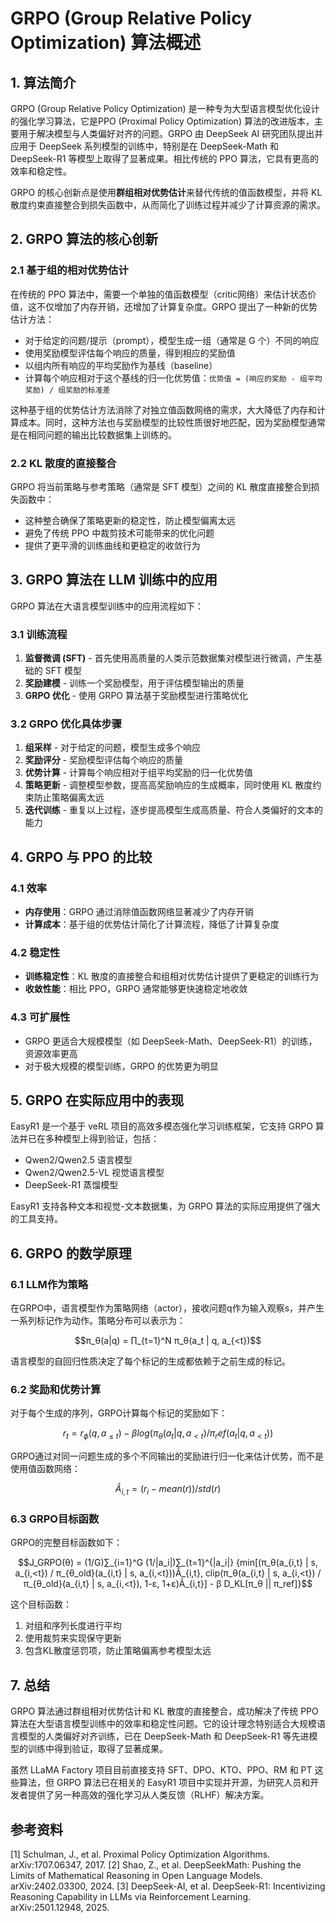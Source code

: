 # GRPO (Group Relative Policy Optimization) 算法概述

## 1. 算法简介

GRPO (Group Relative Policy Optimization) 是一种专为大型语言模型优化设计的强化学习算法，它是PPO (Proximal Policy Optimization) 算法的改进版本，主要用于解决模型与人类偏好对齐的问题。GRPO 由 DeepSeek AI 研究团队提出并应用于 DeepSeek 系列模型的训练中，特别是在 DeepSeek-Math 和 DeepSeek-R1 等模型上取得了显著成果。相比传统的 PPO 算法，它具有更高的效率和稳定性。

GRPO 的核心创新点是使用**群组相对优势估计**来替代传统的值函数模型，并将 KL 散度约束直接整合到损失函数中，从而简化了训练过程并减少了计算资源的需求。

## 2. GRPO 算法的核心创新

### 2.1 基于组的相对优势估计

在传统的 PPO 算法中，需要一个单独的值函数模型（critic网络）来估计状态价值，这不仅增加了内存开销，还增加了计算复杂度。GRPO 提出了一种新的优势估计方法：

- 对于给定的问题/提示（prompt），模型生成一组（通常是 G 个）不同的响应
- 使用奖励模型评估每个响应的质量，得到相应的奖励值
- 以组内所有响应的平均奖励作为基线（baseline）
- 计算每个响应相对于这个基线的归一化优势值：`优势值 = (响应的奖励 - 组平均奖励) / 组奖励的标准差`

这种基于组的优势估计方法消除了对独立值函数网络的需求，大大降低了内存和计算成本。同时，这种方法也与奖励模型的比较性质很好地匹配，因为奖励模型通常是在相同问题的输出比较数据集上训练的。

### 2.2 KL 散度的直接整合

GRPO 将当前策略与参考策略（通常是 SFT 模型）之间的 KL 散度直接整合到损失函数中：

- 这种整合确保了策略更新的稳定性，防止模型偏离太远
- 避免了传统 PPO 中裁剪技术可能带来的优化问题
- 提供了更平滑的训练曲线和更稳定的收敛行为

## 3. GRPO 算法在 LLM 训练中的应用

GRPO 算法在大语言模型训练中的应用流程如下：

### 3.1 训练流程
1. **监督微调 (SFT)** - 首先使用高质量的人类示范数据集对模型进行微调，产生基础的 SFT 模型
2. **奖励建模** - 训练一个奖励模型，用于评估模型输出的质量
3. **GRPO 优化** - 使用 GRPO 算法基于奖励模型进行策略优化

### 3.2 GRPO 优化具体步骤
1. **组采样** - 对于给定的问题，模型生成多个响应
2. **奖励评分** - 奖励模型评估每个响应的质量
3. **优势计算** - 计算每个响应相对于组平均奖励的归一化优势值
4. **策略更新** - 调整模型参数，提高高奖励响应的生成概率，同时使用 KL 散度约束防止策略偏离太远
5. **迭代训练** - 重复以上过程，逐步提高模型生成高质量、符合人类偏好的文本的能力

## 4. GRPO 与 PPO 的比较

### 4.1 效率
- **内存使用**：GRPO 通过消除值函数网络显著减少了内存开销
- **计算成本**：基于组的优势估计简化了计算流程，降低了计算复杂度

### 4.2 稳定性
- **训练稳定性**：KL 散度的直接整合和组相对优势估计提供了更稳定的训练行为
- **收敛性能**：相比 PPO，GRPO 通常能够更快速稳定地收敛

### 4.3 可扩展性
- GRPO 更适合大规模模型（如 DeepSeek-Math、DeepSeek-R1）的训练，资源效率更高
- 对于极大规模的模型训练，GRPO 的优势更为明显

## 5. GRPO 在实际应用中的表现

EasyR1 是一个基于 veRL 项目的高效多模态强化学习训练框架，它支持 GRPO 算法并已在多种模型上得到验证，包括：

- Qwen2/Qwen2.5 语言模型
- Qwen2/Qwen2.5-VL 视觉语言模型
- DeepSeek-R1 蒸馏模型

EasyR1 支持各种文本和视觉-文本数据集，为 GRPO 算法的实际应用提供了强大的工具支持。

## 6. GRPO 的数学原理

### 6.1 LLM作为策略

在GRPO中，语言模型作为策略网络（actor），接收问题q作为输入观察s，并产生一系列标记作为动作。策略分布可以表示为：

$$π_θ(a|q) = ∏_{t=1}^N π_θ(a_t | q, a_{<t})$$

语言模型的自回归性质决定了每个标记的生成都依赖于之前生成的标记。

### 6.2 奖励和优势计算

对于每个生成的序列，GRPO计算每个标记的奖励如下：

$$r_t = r_ϕ(q, a_{≤t}) - β log(π_θ(a_t | q, a_{<t}) / π_ref(a_t | q, a_{<t}))$$

GRPO通过对同一问题生成的多个不同输出的奖励进行归一化来估计优势，而不是使用值函数网络：

$$Â_{i,t} = (r_i - mean(r)) / std(r)$$

### 6.3 GRPO目标函数

GRPO的完整目标函数如下：

$$J_GRPO(θ) = (1/G)∑_{i=1}^G (1/|a_i|)∑_{t=1}^{|a_i|} {min[(π_θ(a_{i,t} | s, a_{i,<t}) / π_{θ_old}(a_{i,t} | s, a_{i,<t}))Â_{i,t}, clip(π_θ(a_{i,t} | s, a_{i,<t}) / π_{θ_old}(a_{i,t} | s, a_{i,<t}), 1-ε, 1+ε)Â_{i,t}] - β D_KL[π_θ || π_ref]}$$      

这个目标函数：
1. 对组和序列长度进行平均
2. 使用裁剪来实现保守更新
3. 包含KL散度惩罚项，防止策略偏离参考模型太远

## 7. 总结

GRPO 算法通过群组相对优势估计和 KL 散度的直接整合，成功解决了传统 PPO 算法在大型语言模型训练中的效率和稳定性问题。它的设计理念特别适合大规模语言模型的人类偏好对齐训练，已在 DeepSeek-Math 和 DeepSeek-R1 等先进模型的训练中得到验证，取得了显著成果。

虽然 LLaMA Factory 项目目前直接支持 SFT、DPO、KTO、PPO、RM 和 PT 这些算法，但 GRPO 算法已在相关的 EasyR1 项目中实现并开源，为研究人员和开发者提供了另一种高效的强化学习从人类反馈（RLHF）解决方案。

## 参考资料

[1] Schulman, J., et al. Proximal Policy Optimization Algorithms. arXiv:1707.06347, 2017.
[2] Shao, Z., et al. DeepSeekMath: Pushing the Limits of Mathematical Reasoning in Open Language Models. arXiv:2402.03300, 2024.
[3] DeepSeek-AI, et al. DeepSeek-R1: Incentivizing Reasoning Capability in LLMs via Reinforcement Learning. arXiv:2501.12948, 2025. 